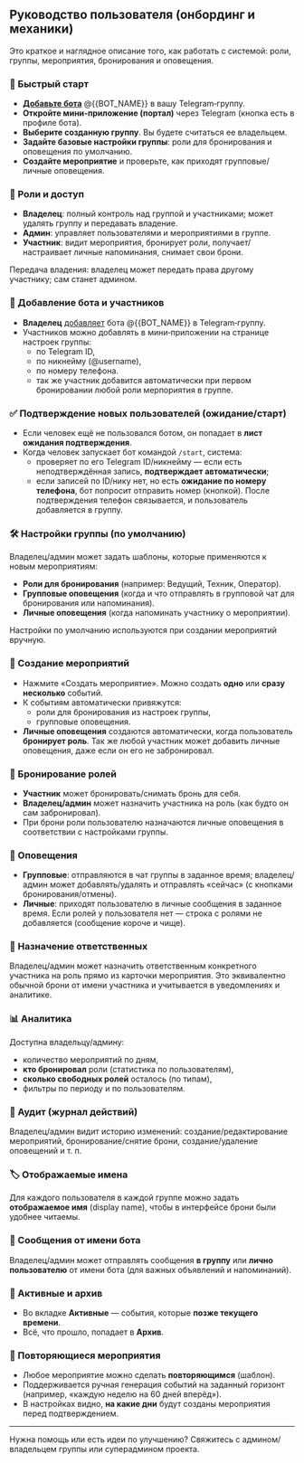 ## Руководство пользователя (онбординг и механики)

Это краткое и наглядное описание того, как работать с системой: роли, группы, мероприятия, бронирования и оповещения.

### 🚀 Быстрый старт
- **[Добавьте бота](https://t.me/{{BOT_NAME}}?startgroup=true)** @{{BOT_NAME}} в вашу Telegram‑группу.
- **Откройте мини‑приложение (портал)** через Telegram (кнопка есть в профиле бота).
- **Выберите созданную группу**. Вы будете считаться ее владельцем.
- **Задайте базовые настройки группы**: роли для бронирования и оповещения по умолчанию.
- **Создайте мероприятие** и проверьте, как приходят групповые/личные оповещения.

### 👤 Роли и доступ
- **Владелец**: полный контроль над группой и участниками; может удалять группу и передавать владение.
- **Админ**: управляет пользователями и мероприятиями в группе.
- **Участник**: видит мероприятия, бронирует роли, получает/настраивает личные напоминания, снимает свои брони.

Передача владения: владелец может передать права другому участнику; сам станет админом.

### 🤖 Добавление бота и участников
- **Владелец** [добавляет](https://t.me/{{BOT_NAME}}?startgroup=true) бота @{{BOT_NAME}} в Telegram‑группу.
- Участников можно добавлять в мини‑приложении на странице настроек группы:
  - по Telegram ID,
  - по никнейму (@username),
  - по номеру телефона.
  - так же участник добавится автоматически при первом бронировании любой роли мерпориятия в группе.

### ✅ Подтверждение новых пользователей (ожидание/старт)
- Если человек ещё не пользовался ботом, он попадает в **лист ожидания подтверждения**.
- Когда человек запускает бот командой `/start`, система:
  - проверяет по его Telegram ID/никнейму — если есть неподтверждённая запись, **подтверждает автоматически**;
  - если записей по ID/нику нет, но есть **ожидание по номеру телефона**, бот попросит отправить номер (кнопкой). После подтверждения телефон связывается, и пользователь добавляется в группу.

### 🛠 Настройки группы (по умолчанию)
Владелец/админ может задать шаблоны, которые применяются к новым мероприятиям:
- **Роли для бронирования** (например: Ведущий, Техник, Оператор).
- **Групповые оповещения** (когда и что отправлять в групповой чат для бронирования или напоминания).
- **Личные оповещения** (когда напоминать участнику о мероприятии).

Настройки по умолчанию используются при создании мероприятий вручную.

### 📅 Создание мероприятий
- Нажмите «Создать мероприятие». Можно создать **одно** или **сразу несколько** событий.
- К событиям автоматически привяжутся:
  - роли для бронирования из настроек группы,
  - групповые оповещения.
- **Личные оповещения** создаются автоматически, когда пользователь **бронирует роль**. Так же любой участник может добавить личные оповещения, даже если он его не забронировал.

### 🎫 Бронирование ролей
- **Участник** может бронировать/снимать бронь для себя.
- **Владелец/админ** может назначить участника на роль (как будто он сам забронировал).
- При брони роли пользователю назначаются личные оповещения в соответствии с настройками группы.

### 🔔 Оповещения
- **Групповые**: отправляются в чат группы в заданное время; владелец/админ может добавлять/удалять и отправлять «сейчас» (с кнопками бронирования/отмены).
- **Личные**: приходят пользователю в личные сообщения в заданное время. Если ролей у пользователя нет — строка с ролями не добавляется (сообщение короче и чище).

### 👑 Назначение ответственных
Владелец/админ может назначить ответственным конкретного участника на роль прямо из карточки мероприятия. Это эквивалентно обычной брони от имени участника и учитывается в уведомлениях и аналитике.

### 📊 Аналитика
Доступна владельцу/админу:
- количество мероприятий по дням,
- **кто бронировал** роли (статистика по пользователям),
- **сколько свободных ролей** осталось (по типам),
- фильтры по периоду и по пользователям.

### 📜 Аудит (журнал действий)
Владелец/админ видит историю изменений: создание/редактирование мероприятий, бронирование/снятие брони, создание/удаление оповещений и т. п.

### 🏷 Отображаемые имена
Для каждого пользователя в каждой группе можно задать **отображаемое имя** (display name), чтобы в интерфейсе брони были удобнее читаемы.

### 💬 Сообщения от имени бота
Владелец/админ может отправлять сообщения **в группу** или **лично пользователю** от имени бота (для важных объявлений и напоминаний).

### 📂 Активные и архив
- Во вкладке **Активные** — события, которые **позже текущего времени**.
- Всё, что прошло, попадает в **Архив**.

### 🔁 Повторяющиеся мероприятия
- Любое мероприятие можно сделать **повторяющимся** (шаблон).
- Поддерживается ручная генерация событий на заданный горизонт (например, «каждую неделю на 60 дней вперёд»).
- В настройках видно, **на какие дни** будут созданы мероприятия перед подтверждением.

---

Нужна помощь или есть идеи по улучшению? Свяжитесь с админом/владельцем группы или суперадмином проекта.